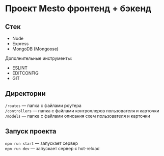 # Проект Mesto фронтенд + бэкенд

## Стек
- Node
- Express
- MongoDB (Mongoose)

 Дополнительные инструменты:
- ESLINT
- EDITCONFIG
- GIT


## Директории

`/routes` — папка с файлами роутера  
`/controllers` — папка с файлами контроллеров пользователя и карточки   
`/models` — папка с файлами описания схем пользователя и карточки

## Запуск проекта

`npm run start` — запускает сервер   
`npm run dev` — запускает сервер с hot-reload

